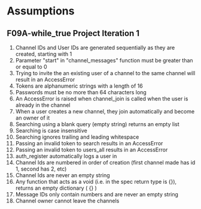 # Assumptions

## F09A-while_true Project Iteration 1

1. Channel IDs and User IDs are generated sequentially as they are created, starting with 1
2. Parameter "start" in "channel\_messages" function must be greater than or equal to 0
3. Trying to invite the an existing user of a channel to the same channel will result in an AccessError
4. Tokens are alphanumeric strings with a length of 16
5. Passwords must be no more than 64 characters long
6. An AccessError is raised when channel\_join is called when the user is already in the channel
7. When a user creates a new channel, they join automatically and become an owner of it
8. Searching using a blank query (empty string) returns an empty list
9. Searching is case insensitive
10. Searching ignores trailing and leading whitespace
11. Passing an invalid token to search results in an AccessError
12. Passing an invalid token to users_all results in an AccessError
13. auth_register automatically logs a user in
14. Channel Ids are numbered in order of creation (first channel made has id 1, second has 2, etc)
15. Channel Ids are never an empty string
16. Any function that acts as a void (i.e. in the spec return type is {}), returns an empty dictionary ( {} )
17. Message IDs only contain numbers and are never an empty string
18. Channel owner cannot leave the channels